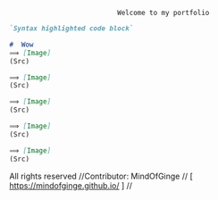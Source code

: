                                Welcome to my portfolio

```markdown
`Syntax highlighted code block`

#  Wow
⟹ [Image]
(Src)

⟹ [Image]
(Src)

⟹ [Image]
(Src)

⟹ [Image]
(Src)

⟹ [Image]
(Src)


```













All rights reserved //Contributor: MindOfGinge // [ https://mindofginge.github.io/ ] //
